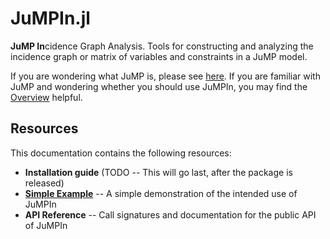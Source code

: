 # JuMPIn.jl
**JuMP In**cidence Graph Analysis. Tools for constructing and analyzing the
incidence graph or matrix of variables and constraints in a JuMP model.

If you are wondering what JuMP is, please see
[here](https://jump.dev/JuMP.jl/stable/).
If you are familiar with JuMP and wondering whether you
should use JuMPIn, you may find the [Overview](@ref) helpful.

## Resources
This documentation contains the following resources:
- **Installation guide** (TODO -- This will go last, after the package is
  released)
- **[Simple Example](@ref)** -- A simple demonstration of the intended use of
  JuMPIn
- **API Reference** -- Call signatures and documentation for the public API of
  JuMPIn
